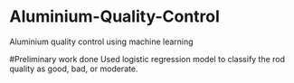 # Aluminium-Quality-Control
Aluminium quality control using machine learning

#Preliminary work done
Used logistic regression model to classify the rod quality as good, bad, or moderate.
